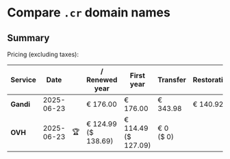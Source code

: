 # Compare `.cr` domain names

## Summary

Pricing (excluding taxes):

| Service | Date |  | / Renewed year | First year | Transfer | Restoration |
|--|--|--|--|--|--|--|
| **Gandi** | 2025-06-23 |  | € 176.00 | € 176.00 | € 343.98 | € 140.92 |
| **OVH** | 2025-06-23 | 🏆 | € 124.99<br>($ 138.69) | € 114.49<br>($ 127.09) | € 0<br>($ 0) |  |
